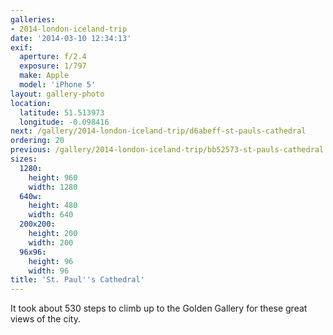 ```yaml
---
galleries:
- 2014-london-iceland-trip
date: '2014-03-10 12:34:13'
exif:
  aperture: f/2.4
  exposure: 1/797
  make: Apple
  model: 'iPhone 5'
layout: gallery-photo
location:
  latitude: 51.513973
  longitude: -0.098416
next: /gallery/2014-london-iceland-trip/d6abeff-st-pauls-cathedral
ordering: 20
previous: /gallery/2014-london-iceland-trip/bb52573-st-pauls-cathedral
sizes:
  1280:
    height: 960
    width: 1280
  640w:
    height: 480
    width: 640
  200x200:
    height: 200
    width: 200
  96x96:
    height: 96
    width: 96
title: 'St. Paul''s Cathedral'
---
```


It took about 530 steps to climb up to the Golden Gallery for these great views of the city.
